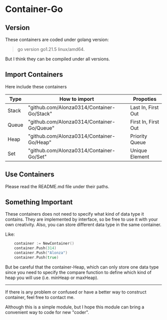 # Container-Go

## Version

These containers are coded under golang version:

> go version go1.21.5 linux/amd64.

But I think they can be compiled under all versions.

## Import Containers

Here include these containers

|Type|How to import|Propoties|
|-|-|-|
|Stack|"github.com/Alonza0314/Container-Go/Stack"|Last In, First Out|
|Queue|"github.com/Alonza0314/Container-Go/Queue"|First In, First Out|
|Heap|"github.com/Alonza0314/Container-Go/Heap"|Priority Queue|
|Set|"github.com/Alonza0314/Container-Go/Set"|Unique Element|

## Use Containers

Please read the README.md file under their paths.

## Something Important

These containers does not need to specify what kind of data type it contains. They are implemented by interface, so be free to use it with your own creativity.
Also, you can store different data type in the same container.

Like:

```go
    container := NewContainer()
    container.Push(314)
    container.Push("Alonza")
    container.Push(true)
```

But be careful that the container-Heap, which can only store one data type since you need to specify the compare function to define which kind of heap you will use (i.e. minHeap or maxHeap).

---

If there is any problem or confused or have a better way to construct container, feel free to contact me.

Although this is a simple module, but I hope this module can bring a convenient way to code for new "coder".
